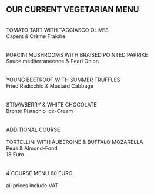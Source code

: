 ## OUR CURRENT VEGETARIAN MENU
<br>
TOMATO TART WITH TAGGIASCO OLIVES <br>
Capers & Crème Fraîche<br>
<br>
 <br>
PORCINI MUSHROOMS WITH BRAISED POINTED PAPRIKE <br>
Sauce méditerranéenne & Pearl Onion <br>
<br>
 <br>
YOUNG BEETROOT WITH SUMMER TRUFFLES <br>
Fried Radicchio & Mustard Cabbage <br>
<br>
 <br>
 STRAWBERRY & WHITE CHOCOLATE <br>
Bronte Pistachio Ice-Cream <br>
<br>
<br>
ADDITIONAL COURSE<br>
<br>
TORTELLINI WITH AUBERGINE & BUFFALO MOZARELLA <br>
Peas & Almond-Fond <br>
18 Euro<br>
<br>
<br>
4 COURSE MENU 60 EURO <br>
<br>
all prices include VAT
